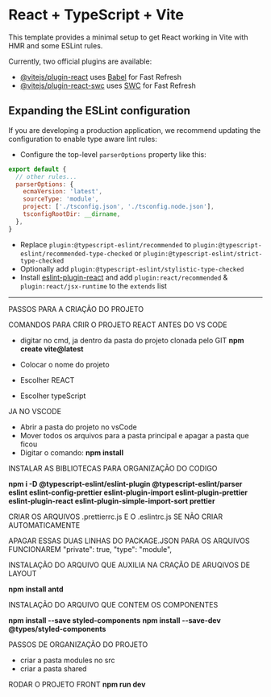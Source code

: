 # React + TypeScript + Vite

This template provides a minimal setup to get React working in Vite with HMR and some ESLint rules.

Currently, two official plugins are available:

- [@vitejs/plugin-react](https://github.com/vitejs/vite-plugin-react/blob/main/packages/plugin-react/README.md) uses [Babel](https://babeljs.io/) for Fast Refresh
- [@vitejs/plugin-react-swc](https://github.com/vitejs/vite-plugin-react-swc) uses [SWC](https://swc.rs/) for Fast Refresh

## Expanding the ESLint configuration

If you are developing a production application, we recommend updating the configuration to enable type aware lint rules:

- Configure the top-level `parserOptions` property like this:

```js
export default {
  // other rules...
  parserOptions: {
    ecmaVersion: 'latest',
    sourceType: 'module',
    project: ['./tsconfig.json', './tsconfig.node.json'],
    tsconfigRootDir: __dirname,
  },
}
```

- Replace `plugin:@typescript-eslint/recommended` to `plugin:@typescript-eslint/recommended-type-checked` or `plugin:@typescript-eslint/strict-type-checked`
- Optionally add `plugin:@typescript-eslint/stylistic-type-checked`
- Install [eslint-plugin-react](https://github.com/jsx-eslint/eslint-plugin-react) and add `plugin:react/recommended` & `plugin:react/jsx-runtime` to the `extends` list



-----------------------------------------------------------------------------------------------------------------------------------------------------------------------------

PASSOS PARA A CRIAÇÃO DO PROJETO

COMANDOS PARA CRIR O PROJETO REACT ANTES DO VS CODE
 - digitar no cmd, ja dentro da pasta do projeto clonada pelo GIT
	**npm create vite@latest**


- Colocar o nome do projeto
- Escolher REACT
- Escolher typeScript

JA NO VSCODE
- Abrir a pasta do projeto no vsCode
- Mover todos os arquivos para a pasta principal e apagar a pasta que ficou
- Digitar o comando:
	**npm install**

INSTALAR AS BIBLIOTECAS PARA ORGANIZAÇÃO DO CODIGO

**npm i -D @typescript-eslint/eslint-plugin @typescript-eslint/parser eslint eslint-config-prettier eslint-plugin-import eslint-plugin-prettier eslint-plugin-react eslint-plugin-simple-import-sort prettier**

CRIAR OS ARQUIVOS
.prettierrc.js E O .eslintrc.js SE NÃO CRIAR AUTOMATICAMENTE

APAGAR ESSAS DUAS LINHAS DO PACKAGE.JSON PARA OS ARQUIVOS FUNCIONAREM
"private": true,
"type": "module",

INSTALAÇÃO DO ARQUIVO QUE AUXILIA NA CRAÇÃO DE ARUQIVOS DE LAYOUT

**npm install antd**

INSTALAÇÃO DO ARQUIVO QUE CONTEM OS COMPONENTES

**npm install --save styled-components**
**npm install --save-dev @types/styled-components**

PASSOS DE ORGANIZAÇÃO DO PROJETO

 - criar a pasta modules no src
 - criar a pasta shared

 RODAR O PROJETO FRONT
  **npm run dev**

